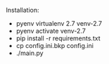 Installation:
* pyenv virtualenv 2.7 venv-2.7
* pyenv activate venv-2.7
* pip install -r requirements.txt
* cp config.ini.bkp config.ini
* ./main.py

